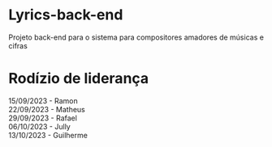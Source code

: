 # Lyrics-back-end

Projeto back-end para o sistema para compositores amadores de músicas e cifras

# Rodízio de liderança

15/09/2023 - Ramon <br/>
22/09/2023 - Matheus <br/>
29/09/2023 - Rafael <br/>
06/10/2023 - Jully <br/>
13/10/2023 - Guilherme
